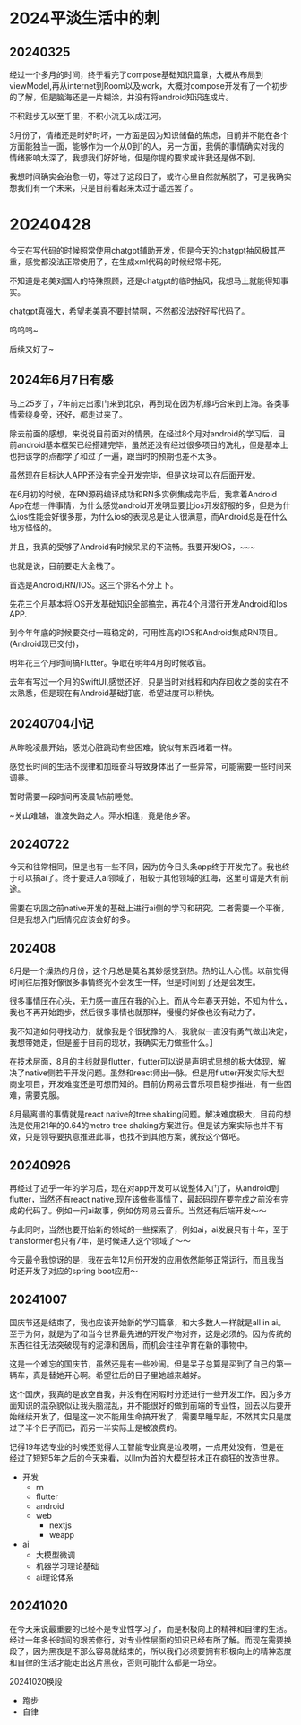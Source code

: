 # 2024平淡生活中的刺

## 20240325

经过一个多月的时间，终于看完了compose基础知识篇章，大概从布局到viewModel,再从internet到Room以及work，大概对compose开发有了一个初步的了解，但是脑海还是一片糊涂，并没有将android知识连成片。

不积跬步无以至千里，不积小流无以成江河。

3月份了，情绪还是时好时坏，一方面是因为知识储备的焦虑，目前并不能在各个方面能独当一面，能够作为一个从0到1的人，另一方面，我俩的事情确实对我的情绪影响太深了，我想我们好好地，但是你提的要求或许我还是做不到。

我想时间确实会治愈一切，等过了这段日子，或许心里自然就解脱了，可是我确实想我们有一个未来，只是目前看起来太过于遥远罢了。

# 20240428

今天在写代码的时候照常使用chatgpt辅助开发，但是今天的chatgpt抽风极其严重，感觉都没法正常使用了，在生成xml代码的时候经常卡死。

不知道是老美对国人的特殊照顾，还是chatgpt的临时抽风，我想马上就能得知事实。

chatgpt真强大，希望老美真不要封禁啊，不然都没法好好写代码了。

呜呜呜~

后续又好了~

## 2024年6月7日有感

马上25岁了，7年前走出家门来到北京，再到现在因为机缘巧合来到上海。各类事情萦绕身旁，还好，都走过来了。

除去前面的感想，来说说目前面对的情景，在经过8个月对android的学习后，目前android基本框架已经搭建完毕，虽然还没有经过很多项目的洗礼，但是基本上也把该学的点都学了和过了一遍，跟当时的预期也差不太多。

虽然现在目标达人APP还没有完全开发完毕，但是这块可以在后面开发。

在6月初的时候，在RN源码编译成功和RN多实例集成完毕后，我拿着Android App在想一件事情，为什么感觉android开发明显要比ios开发舒服的多，但是为什么ios性能会好很多那，为什么ios的表现总是让人很满意，而Android总是在什么地方怪怪的。

并且，我真的受够了Android有时候呆呆的不流畅。我要开发IOS，~~~

也就是说，目前要走大全栈了。

首选是Android/RN/IOS。这三个排名不分上下。

先花三个月基本将IOS开发基础知识全部搞完，再花4个月潜行开发Android和Ios APP.

到今年年底的时候要交付一班稳定的，可用性高的IOS和Android集成RN项目。(Android现已交付)，

明年花三个月时间搞Flutter。争取在明年4月的时候收官。

去年有写过一个月的SwiftUI,感觉还好，只是当时对线程和内存回收之类的实在不太熟悉，但是现在有Android基础打底，希望进度可以稍快。

## 20240704小记

从昨晚凌晨开始，感觉心脏跳动有些困难，貌似有东西堵着一样。

感觉长时间的生活不规律和加班奋斗导致身体出了一些异常，可能需要一些时间来调养。

暂时需要一段时间再凌晨1点前睡觉。

~关山难越，谁渡失路之人。萍水相逢，竟是他乡客。

## 20240722

今天和往常相同，但是也有一些不同，因为仿今日头条app终于开发完了。我也终于可以搞ai了。终于要进入ai领域了，相较于其他领域的红海，这里可谓是大有前途。

需要在巩固之前native开发的基础上进行ai侧的学习和研究。二者需要一个平衡，但是我想入门后情况应该会好的多。

## 202408

8月是一个燥热的月份，这个月总是莫名其妙感觉到热。热的让人心慌。以前觉得时间往后推好像很多事情终究不会发生一样，但是时间到了还是会发生。

很多事情压在心头，无力感一直压在我的心上。而从今年春天开始，不知为什么，我也不再开始跑步，然后很多事情也就那样，慢慢的好像也没有动力了。

我不知道如何寻找动力，就像我是个很犹豫的人，我貌似一直没有勇气做出决定，我想带她走，但是鉴于目前的现状，我确实无力做些什么。】

在技术层面，8月的主线就是flutter，flutter可以说是声明式思想的极大体现，解决了native侧若干开发问题。虽然和react师出一脉。但是用flutter开发实际大型商业项目，开发难度还是可想而知的。目前仿网易云音乐项目稳步推进，有一些困难，需要克服。

8月最离谱的事情就是react native的tree shaking问题。解决难度极大，目前的想法是使用21年的0.64的metro tree shaking方案进行。但是该方案实际也并不有效，只是领导要执意推进此事，也找不到其他方案，就按这个做吧。

## 20240926

再经过了近乎一年的学习后，现在对app开发可以说整体入门了，从android到flutter，当然还有react native,现在该做些事情了，最起码现在要完成之前没有完成的代码了。例如一问ai故事，例如仿网易云音乐。当然还有后端开发～～

与此同时，当然也要开始新的领域的一些探索了，例如ai，ai发展只有十年，至于transformer也只有7年，是时候进入这个领域了～～

今天最令我惊讶的是，我在去年12月份开发的应用依然能够正常运行，而且我当时还开发了对应的spring boot应用～

## 20241007

国庆节还是结束了，我也应该开始新的学习篇章，和大多数人一样就是all in ai。至于为何，就是为了和当今世界最先进的开发产物对齐，这是必须的。因为传统的东西往往无法突破现有的泥潭和困局，而机会往往孕育在新的事物中。

这是一个难忘的国庆节，虽然还是有一些吵闹。但是呆子总算是买到了自己的第一辆车，真是替她开心啊。希望往后的日子里她越来越好。

这个国庆，我真的是放空自我，并没有在闲暇时分还进行一些开发工作。因为多方面知识的混杂貌似让我头脑混乱，并不能很好的做到前端的专业性，回去以后要开始继续开发了，但是这一次不能用生命搞开发了，需要早睡早起，不然其实只是度过了半个日子而已，而另一半实际上是被浪费的。

记得19年选专业的时候还觉得人工智能专业真是垃圾啊，一点用处没有，但是在经过了短短5年之后的今天来看，以llm为首的大模型技术正在疯狂的改造世界。

-   开发
    -   rn
    -   flutter
    -   android
    -   web
        -   nextjs
        -   weapp
-   ai
    -   大模型微调
    -   机器学习理论基础
    -   ai理论体系

## 20241020

在今天来说最重要的已经不是专业性学习了，而是积极向上的精神和自律的生活。经过一年多长时间的艰苦修行，对专业性层面的知识已经有所了解。而现在需要换段了，因为黑夜是不那么容易就结束的，所以我们必须要拥有积极向上的精神态度和自律的生活才能走出这片黑夜，否则可能什么都是一场空。

20241020换段

-   跑步
-   自律
